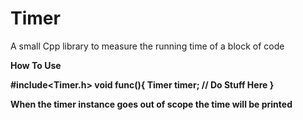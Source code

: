 # Timer
A small Cpp library to measure the running time of a block of code

<b> How To Use <b>

#include<Timer.h>
void func(){
  Timer timer;
  // Do Stuff Here
}

When the timer instance goes out of scope the time will be printed
